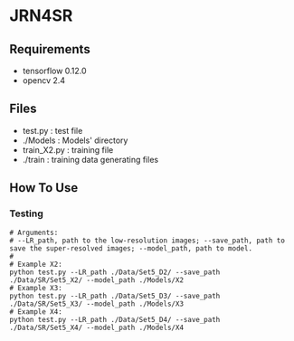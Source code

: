 # JRN4SR


## Requirements
- tensorflow 0.12.0
- opencv 2.4

## Files
- test.py : test file
- ./Models : Models' directory
- train_X2.py : training file
- ./train : training data generating files

## How To Use

### Testing
```shell
# Arguments:
# --LR_path, path to the low-resolution images; --save_path, path to save the super-resolved images; --model_path, path to model.
# 
# Example X2:
python test.py --LR_path ./Data/Set5_D2/ --save_path ./Data/SR/Set5_X2/ --model_path ./Models/X2
# Example X3:
python test.py --LR_path ./Data/Set5_D3/ --save_path ./Data/SR/Set5_X3/ --model_path ./Models/X3
# Example X4:
python test.py --LR_path ./Data/Set5_D4/ --save_path ./Data/SR/Set5_X4/ --model_path ./Models/X4
```
# 



